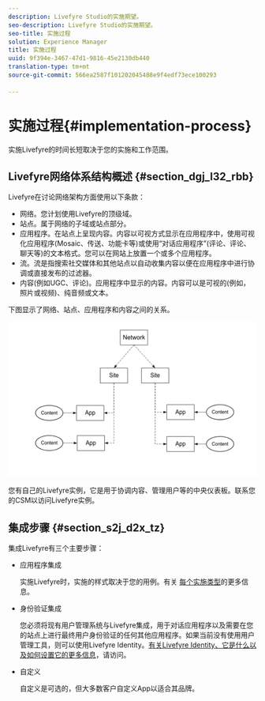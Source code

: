 ```yaml
---
description: Livefyre Studio的实施期望。
seo-description: Livefyre Studio的实施期望。
seo-title: 实施过程
solution: Experience Manager
title: 实施过程
uuid: 9f394e-3467-47d1-9816-45e2130db440
translation-type: tm+mt
source-git-commit: 566ea2587f101202045488e9f4edf73ece100293

---
```



# 实施过程{#implementation-process}

实施Livefyre的时间长短取决于您的实施和工作范围。

## Livefyre网络体系结构概述 {#section_dgj_l32_rbb}

Livefyre在讨论网络架构方面使用以下条款：

* 网络。您计划使用Livefyre的顶级域。
* 站点。属于网络的子域或站点部分。
* 应用程序。在站点上呈现内容。内容以可视方式显示在应用程序中，使用可视化应用程序(Mosaic、传送、功能卡等)或使用“对话应用程序”(评论、评论、聊天等)的文本格式。您可以在网站上放置一个或多个应用程序。
* 流。流是指搜索社交媒体和其他站点以自动收集内容以便在应用程序中进行协调或直接发布的过滤器。
* 内容(例如UGC、评论)。应用程序中显示的内容。内容可以是可视的(例如，照片或视频)、纯音频或文本。

下图显示了网络、站点、应用程序和内容之间的关系。

![](assets/network_site_architecture.png)

您有自己的Livefyre实例，它是用于协调内容、管理用户等的中央仪表板。联系您的CSM以访问Livefyre实例。

## 集成步骤 {#section_s2j_d2x_tz}

集成Livefyre有三个主要步骤：

* 应用程序集成

   实施Livefyre时，实施的样式取决于您的用例。有关 [每个实施类型](/help/implementation/c-getting-started/c-implementation-process/c-app-integration-types.md#c_app_integration_types)的更多信息。

* 身份验证集成

   您必须将现有用户管理系统与Livefyre集成，用于对话应用程序以及需要在您的站点上进行最终用户身份验证的任何其他应用程序。如果当前没有使用用户管理工具，则可以使用Livefyre Identity。[有关Livefyre Identity、它是什么以及如何设置它的更多信息](/help/implementation/c-livefyre-identity-comp/c-livefyre-identity-comp.md#c_livefyre_identity)，请访问。

* 自定义

   自定义是可选的，但大多数客户自定义App以适合其品牌。

